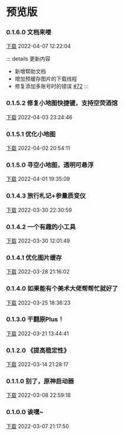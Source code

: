 # 预览版

### 0.1.6.0 文档来喽

[下载](https://file.xunkong.cc/download/desktop/Xunkong.Desktop.Package_0.1.6.0_x64.msixbundle)
2022-04-07 12:22:04

::: details 更新内容
- 新增帮助文档
- 增加预缓存图片的下载线程
- 修复添加多账号时的错误 [#72](https://github.com/Scighost/Xunkong/issues/72)
:::

### 0.1.5.2 修复小地图快捷键，支持空荧酒馆

[下载](https://file.xunkong.cc/download/desktop/Xunkong.Desktop.Package_0.1.5.2_x64.msixbundle)
2022-04-03 23:24:46

### 0.1.5.1 优化小地图

[下载](https://file.xunkong.cc/download/desktop/Xunkong.Desktop.Package_0.1.5.1_x64.msixbundle)
2022-04-02 20:54:11

### 0.1.5.0 寻空小地图，透明可悬浮

[下载](https://file.xunkong.cc/download/desktop/Xunkong.Desktop.Package_0.1.5.0_x64.msixbundle)
2022-04-01 19:35:09

### 0.1.4.3 旅行札记+参量质变仪

[下载](https://file.xunkong.cc/download/desktop/Xunkong.Desktop.Package_0.1.4.3_x64.msixbundle)
2022-03-30 22:30:59

### 0.1.4.2 一个有趣的小工具

[下载](https://file.xunkong.cc/download/desktop/Xunkong.Desktop.Package_0.1.4.2_x64.msixbundle)
2022-03-30 12:01:49

### 0.1.4.1 优化图片缓存

[下载](https://file.xunkong.cc/download/desktop/Xunkong.Desktop.Package_0.1.4.1_x64.msixbundle)
2022-03-28 21:16:02

### 0.1.4.0 如果能有个美术大佬帮帮忙就好了

[下载](https://file.xunkong.cc/download/desktop/Xunkong.Desktop.Package_0.1.4.0_x64.msixbundle)
2022-03-25 18:36:23

### 0.1.3.0 干翻原Plus！

[下载](https://file.xunkong.cc/download/desktop/Xunkong.Desktop.Package_0.1.3.0_x64.msixbundle)
2022-03-21 13:44:41

### 0.1.2.0 《提高稳定性》

[下载](https://file.xunkong.cc/download/desktop/Xunkong.Desktop.Package_0.1.2.0_x64.msixbundle)
2022-03-14 21:28:17

### 0.1.1.0 别了，原神启动器

[下载](https://file.xunkong.cc/download/desktop/Xunkong.Desktop.Package_0.1.1.0_x64.msixbundle)
2022-03-08 22:59:18

### 0.1.0.0 诶嘿~

[下载](https://file.xunkong.cc/download/desktop/Xunkong.Desktop.Package_0.1.0.0_x64.msixbundle)
2022-03-07 21:17:50
